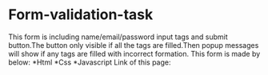 # Form-validation-task
This form is including name/email/password input tags and submit button.The button only visible if all the tags are filled.Then popup messages will show if any tags are filled with incorrect formation.
This form is made by below:
*Html
*Css
*Javascript
Link of this page:
